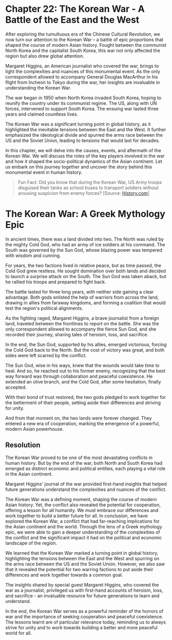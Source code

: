 # Chapter 22: The Korean War - A Battle of the East and the West

After exploring the tumultuous era of the Chinese Cultural Revolution, we now turn our attention to the Korean War – a battle of epic proportions that shaped the course of modern Asian history. Fought between the communist North Korea and the capitalist South Korea, this war not only affected the region but also drew global attention.

Margaret Higgins, an American journalist who covered the war, brings to light the complexities and nuances of this monumental event. As the only correspondent allowed to accompany General Douglas MacArthur in his flight from Incheon to Tokyo during the war, her insights are invaluable in understanding the Korean War.

The war began in 1950 when North Korea invaded South Korea, hoping to reunify the country under its communist regime. The US, along with UN forces, intervened to support South Korea. The ensuing war lasted three years and claimed countless lives.

The Korean War was a significant turning point in global history, as it highlighted the inevitable tensions between the East and the West. It further emphasized the ideological divide and spurred the arms race between the US and the Soviet Union, leading to tensions that would last for decades.

In this chapter, we will delve into the causes, events, and aftermath of the Korean War. We will discuss the roles of the key players involved in the war and how it shaped the socio-political dynamics of the Asian continent. Let us embark on this journey together and uncover the story behind this monumental event in human history. 

> Fun Fact: Did you know that during the Korean War, US Army troops disguised their tanks as school buses to transport soldiers without arousing suspicion from enemy forces? [Source: [History.com](https://www.history.com/topics/korea/korean-war)]
# The Korean War: A Greek Mythology Epic

In ancient times, there was a land divided into two. The North was ruled by the mighty Cold God, who had an army of ice soldiers at his command. The South was governed by the Sun God, whose blazing power was tempered with wisdom and cunning.

For years, the two factions lived in relative peace, but as time passed, the Cold God grew restless. He sought domination over both lands and decided to launch a surprise attack on the South. The Sun God was taken aback, but he rallied his troops and prepared to fight back.

The battle lasted for three long years, with neither side gaining a clear advantage. Both gods enlisted the help of warriors from across the land, drawing in allies from faraway kingdoms, and forming a coalition that would test the region's political alignments.

As the fighting raged, Margaret Higgins, a brave journalist from a foreign land, traveled between the frontlines to report on the battle. She was the only correspondent allowed to accompany the fierce Sun God, and she recorded their journey, sharing tales of heroism, loss, and sacrifice.

In the end, the Sun God, supported by his allies, emerged victorious, forcing the Cold God back to the North. But the cost of victory was great, and both sides were left scarred by the conflict.

The Sun God, wise in his ways, knew that the wounds would take time to heal. And so, he reached out to his former enemy, recognizing that the best way forward was through collaboration and peaceful coexistence. He extended an olive branch, and the Cold God, after some hesitation, finally accepted.

With their bond of trust restored, the two gods pledged to work together for the betterment of their people, setting aside their differences and striving for unity.

And from that moment on, the two lands were forever changed. They entered a new era of cooperation, marking the emergence of a powerful, modern Asian powerhouse.

## Resolution

The Korean War proved to be one of the most devastating conflicts in human history. But by the end of the war, both North and South Korea had emerged as distinct economic and political entities, each playing a vital role in the Asian continent.

Margaret Higgins' journal of the war provided first-hand insights that helped future generations understand the complexities and nuances of the conflict.

The Korean War was a defining moment, shaping the course of modern Asian history. Yet, the conflict also revealed the potential for cooperation, offering a lesson for all humanity. We must embrace our differences and work together to build a better future for all.
In conclusion, we have explored the Korean War, a conflict that had far-reaching implications for the Asian continent and the world. Through the lens of a Greek mythology epic, we were able to gain a deeper understanding of the complexities of the conflict and the significant impact it had on the political and economic landscape of the region.

We learned that the Korean War marked a turning point in global history, highlighting the tensions between the East and the West and spurring on the arms race between the US and the Soviet Union. However, we also saw that it revealed the potential for two warring factions to put aside their differences and work together towards a common goal.

The insights shared by special guest Margaret Higgins, who covered the war as a journalist, privileged us with first-hand accounts of heroism, loss, and sacrifice - an invaluable resource for future generations to learn and understand.

In the end, the Korean War serves as a powerful reminder of the horrors of war and the importance of seeking cooperation and peaceful coexistence. The lessons learnt are of particular relevance today, reminding us to always strive for unity and to work towards building a better and more peaceful world for all.
